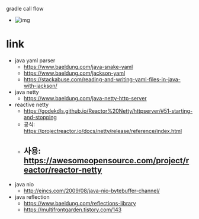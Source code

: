 gradle call flow
- ![img](https://i.stack.imgur.com/cpZBy.png)

link
===
  - java yaml parser
    - https://www.baeldung.com/java-snake-yaml
    - https://www.baeldung.com/jackson-yaml
    - https://stackabuse.com/reading-and-writing-yaml-files-in-java-with-jackson/
  - java netty
      - https://www.baeldung.com/java-netty-http-server
  - reactive netty
      - https://godekdls.github.io/Reactor%20Netty/httpserver/#51-starting-and-stopping
      - 공식: https://projectreactor.io/docs/netty/release/reference/index.html
      - 사용: https://awesomeopensource.com/project/reactor/reactor-netty
        - 
  - java nio
      - http://eincs.com/2009/08/java-nio-bytebuffer-channel/
  - java reflection
      - https://www.baeldung.com/reflections-library
    - https://multifrontgarden.tistory.com/143

